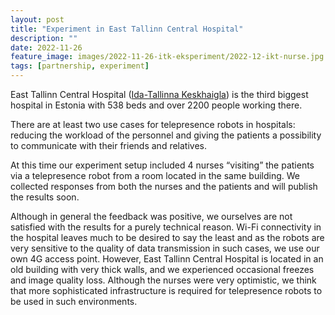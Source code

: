 ```yaml
---
layout: post
title: "Experiment in East Tallinn Central Hospital"
description: ""
date: 2022-11-26
feature_image: images/2022-11-26-itk-eksperiment/2022-12-ikt-nurse.jpg
tags: [partnership, experiment]
---
```


East Tallinn Central Hospital ([Ida-Tallinna Keskhaigla](https://www.itk.ee/en)) is the third biggest hospital in Estonia with 538 beds and over 2200 people working there.

There are at least two use cases for telepresence robots in hospitals: reducing the workload of the personnel and giving the patients a possibility to communicate with their friends and relatives.

At this time our experiment setup included 4 nurses “visiting” the patients via a telepresence robot from a room located in the same building. We collected responses from both the nurses and the patients and will publish the results soon.

Although in general the feedback was positive, we ourselves are not satisfied with the results for a purely technical reason. Wi-Fi connectivity in the hospital leaves much to be desired to say the least and as the robots are very sensitive to the quality of data transmission in such cases, we use our own 4G access point. However, East Tallinn Central Hospital is located in an old building with very thick walls, and we experienced occasional freezes and image quality loss. Although the nurses were very optimistic, we think that more sophisticated infrastructure is required for telepresence robots to be used in such environments.
